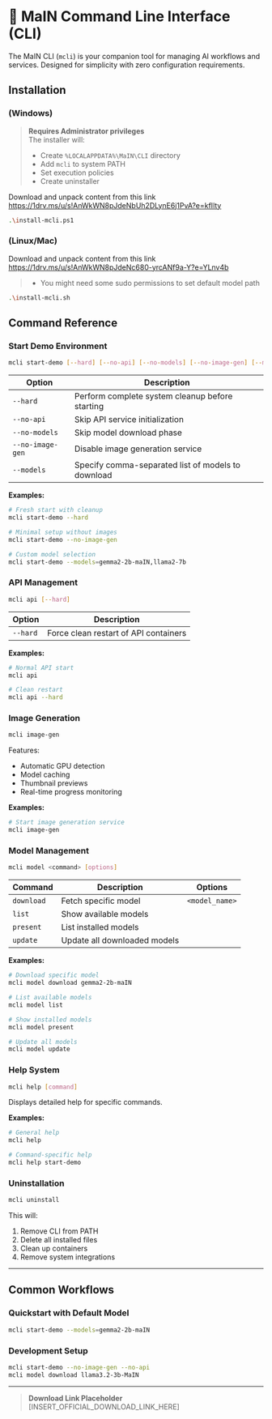
# 🔧 MaIN Command Line Interface (CLI)

The MaIN CLI (`mcli`) is your companion tool for managing AI workflows and services. Designed for simplicity with zero configuration requirements.

## Installation

### (Windows)
> **Requires Administrator privileges**  
> The installer will:
> - Create `%LOCALAPPDATA%\MaIN\CLI` directory
> - Add `mcli` to system PATH
> - Set execution policies
> - Create uninstaller

Download and unpack content from this link https://1drv.ms/u/s!AnWkWN8pJdeNbUh2DLynE6j1PvA?e=kfIlty

```bash
.\install-mcli.ps1
```

### (Linux/Mac)
Download and unpack content from this link https://1drv.ms/u/s!AnWkWN8pJdeNc680-yrcANf9a-Y?e=YLnv4b
> - You might need some sudo permissions to set default model path

```bash
.\install-mcli.sh
```

## Command Reference

### Start Demo Environment

```bash
mcli start-demo [--hard] [--no-api] [--no-models] [--no-image-gen] [--models=MODEL1,MODEL2]
```

| Option          | Description                                      |
|-----------------|--------------------------------------------------|
| `--hard`        | Perform complete system cleanup before starting  |
| `--no-api`      | Skip API service initialization                 |
| `--no-models`   | Skip model download phase                       |
| `--no-image-gen`| Disable image generation service                |
| `--models`      | Specify comma-separated list of models to download |

**Examples:**
```bash
# Fresh start with cleanup
mcli start-demo --hard

# Minimal setup without images
mcli start-demo --no-image-gen

# Custom model selection
mcli start-demo --models=gemma2-2b-maIN,llama2-7b
```

### API Management

```bash
mcli api [--hard]
```

| Option  | Description                              |
|---------|------------------------------------------|
| `--hard`| Force clean restart of API containers    |

**Examples:**
```bash
# Normal API start
mcli api

# Clean restart
mcli api --hard
```

### Image Generation

```bash
mcli image-gen
```

Features:
- Automatic GPU detection
- Model caching
- Thumbnail previews
- Real-time progress monitoring

**Examples:**
```bash
# Start image generation service
mcli image-gen
```

### Model Management

```bash
mcli model <command> [options]
```

| Command       | Description                          | Options                     |
|---------------|--------------------------------------|-----------------------------|
| `download`    | Fetch specific model                 | `<model_name>`              |
| `list`        | Show available models                |                             |
| `present`     | List installed models                |                             |
| `update`      | Update all downloaded models         |                             |

**Examples:**
```bash
# Download specific model
mcli model download gemma2-2b-maIN

# List available models
mcli model list

# Show installed models
mcli model present

# Update all models
mcli model update
```

### Help System

```bash
mcli help [command]
```

Displays detailed help for specific commands.

**Examples:**
```bash
# General help
mcli help

# Command-specific help
mcli help start-demo
```

### Uninstallation

```bash
mcli uninstall
```

This will:
1. Remove CLI from PATH
2. Delete all installed files
3. Clean up containers
4. Remove system integrations

---

## Common Workflows

### Quickstart with Default Model
```bash
mcli start-demo --models=gemma2-2b-maIN
```

### Development Setup
```bash
mcli start-demo --no-image-gen --no-api
mcli model download llama3.2-3b-MaIN
```

---

> **Download Link Placeholder**  
> [INSERT_OFFICIAL_DOWNLOAD_LINK_HERE]
```
